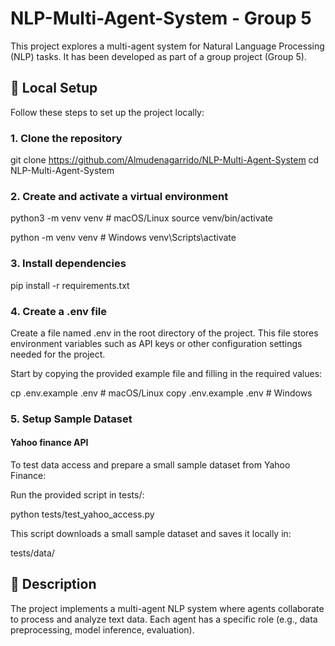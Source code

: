 # NLP-Multi-Agent-System - Group 5

This project explores a multi-agent system for Natural Language Processing (NLP) tasks.
It has been developed as part of a group project (Group 5).

## 🚀 Local Setup

Follow these steps to set up the project locally:

### 1. Clone the repository
git clone https://github.com/Almudenagarrido/NLP-Multi-Agent-System
cd NLP-Multi-Agent-System

### 2. Create and activate a virtual environment

python3 -m venv venv  # macOS/Linux
source venv/bin/activate

python -m venv venv   # Windows
venv\Scripts\activate

### 3. Install dependencies
pip install -r requirements.txt

### 4. Create a .env file

Create a file named .env in the root directory of the project. This file stores environment variables such as API keys or other configuration settings needed for the project.

Start by copying the provided example file and filling in the required values:

cp .env.example .env   # macOS/Linux
copy .env.example .env # Windows

### 5. Setup Sample Dataset

#### Yahoo finance API
To test data access and prepare a small sample dataset from Yahoo Finance:

Run the provided script in tests/:

python tests/test_yahoo_access.py


This script downloads a small sample dataset and saves it locally in:

tests/data/

## 🧠 Description

The project implements a multi-agent NLP system where agents collaborate to process and analyze text data.
Each agent has a specific role (e.g., data preprocessing, model inference, evaluation).